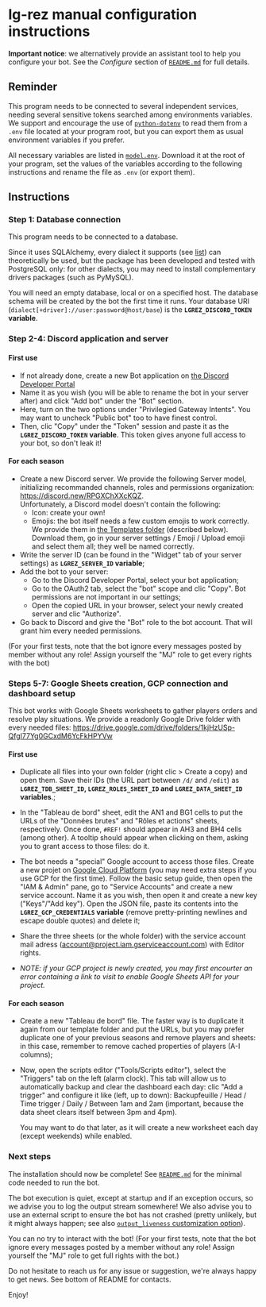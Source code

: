 # lg-rez manual configuration instructions

**Important notice**: we alternatively provide an assistant tool to help you
 configure your bot. See the *Configure* section of [`README.md`](README.md)
 for full details.



## Reminder

This program needs to be connected to several independent services, needing
several sensitive tokens searched among environments variables. We support
and encourage the use of
[`python-dotenv`](https://pypi.org/project/python-dotenv) to read them from
a `.env` file located at your program root, but you can export them as usual
environment variables if you prefer.

All necessary variables are listed in [`model.env`](model.env). Download it
at the root of your program, set the values of the variables according to the
following instructions and rename the file as `.env` (or export them).



## Instructions

### Step 1: Database connection

This program needs to be connected to a database.

Since it uses SQLAlchemy, every dialect it supports (see
[list](https://docs.sqlalchemy.org/en/13/dialects)) can theoretically be used,
but the package has been developed and tested with PostgreSQL only: for other
dialects, you may need to install complementary drivers packages (such as
PyMySQL).

You will need an empty database, local or on a specified host. The database
schema will be created by the bot the first time it runs. Your database URI
(`dialect[+driver]://user:password@host/base`) is the **`LGREZ_DISCORD_TOKEN`
variable**.


### Step 2-4: Discord application and server

#### First use

* If not already done, create a new Bot application on
  [the Discord Developer Portal](https://discord.com/developers/applications)
* Name it as you wish (you will be able to rename the bot in your
  server after) and click "Add bot" under the "Bot" section.
* Here, turn on the two options under "Privilegied Gateway Intents".
  You may want to uncheck "Public bot" too to have finest control.
* Then, clic "Copy" under the "Token" session and paste it as the
  **`LGREZ_DISCORD_TOKEN` variable**. This token gives anyone
  full access to your bot, so don't leak it!

#### For each season

* Create a new Discord server. We provide the following Server model,
  initializing recommanded channels, roles and permissions organization:
  https://discord.new/RPGXChXXcKQZ. \
  Unfortunately, a Discord model doesn't contain the following:
    * Icon: create your own!
    * Emojis: the bot itself needs a few custom emojis to work correctly.
      We provide them in
      [the Templates folder](https://drive.google.com/drive/folders/1kjHzUSp-QfgI77Yg0GCxdM6YcFkHPYVw)
      (described below). Download them, go in your server settings / Emoji /
      Upload emoji and select them all; they well be named correctly.
* Write the server ID (can be found in the "Widget" tab of your server
  settings) as **`LGREZ_SERVER_ID` variable**;
* Add the bot to your server:
    * Go to the Discord Developer Portal, select your bot application;
    * Go to the OAuth2 tab, select the "bot" scope and clic "Copy". Bot
      permissions are not important in our settings;
    * Open the copied URL in your browser, select your newly created server
      and clic "Authorize".
* Go back to Discord and give the "Bot" role to the bot account. That will
  grant him every needed permissions.

(For your first tests, note that the bot ignore every messages posted by
member without any role! Assign yourself the "MJ" role to get every
rights with the bot)


### Steps 5-7: Google Sheets creation, GCP connection and dashboard setup

This bot works with Google Sheets worksheets to gather players orders and
resolve play situations. We provide a readonly Google Drive folder with every
needed files:
https://drive.google.com/drive/folders/1kjHzUSp-QfgI77Yg0GCxdM6YcFkHPYVw

#### First use

* Duplicate all files into your own folder (right clic > Create a copy) and
  open them. Save their IDs (the URL part between `/d/` and `/edit`) as
  **`LGREZ_TDB_SHEET_ID`, `LGREZ_ROLES_SHEET_ID` and `LGREZ_DATA_SHEET_ID`
  variables**.;
* In the "Tableau de bord" sheet, edit the AN1 and BG1 cells to put the URLs
  of the "Données brutes" and "Rôles et actions" sheets, respectively.
  Once done, `#REF!` should appear in AH3 and BH4 cells (among other).
  A tooltip should appear when clicking on them, asking you to grant
  access to those files: do it.

* The bot needs a "special" Google account to access those files. Create a new
  projet on
  [Google Cloud Platform](https://console.cloud.google.com/home/dashboard)
  (you may need extra steps if you use GCP for the first time). Follow the
  basic setup guide, then open the "IAM & Admin" pane, go to "Service Accounts"
  and create a new service account. Name it as you wish, then open it and
  create a new key ("Keys"/"Add key"). Open the JSON file, paste its contents
  into the **`LGREZ_GCP_CREDENTIALS` variable** (remove pretty-printing
  newlines and escape double quotes) and delete it;
* Share the three sheets (or the whole folder) with the service account mail
  adress (account@project.iam.gserviceaccount.com) with Editor rights.
* *NOTE: if your GCP project is newly created, you may first encourter an
  error containing a link to visit to enable Google Sheets API for your
  project.*

#### For each season

* Create a new "Tableau de bord" file. The faster way is to duplicate it again
  from our template folder and put the URLs, but you may prefer duplicate one
  of your previous seasons and remove players and sheets: in this case,
  remember to remove cached properties of players (A-I columns);
* Now, open the scripts editor ("Tools/Scripts editor"), select
  the "Triggers" tab on the left (alarm clock).
  This tab will allow us to automatically backup and clear the dashboard
  each day: clic "Add a trigger" and configure it like (left, up to down):
  Backupfeuille / Head / Time trigger / Daily / Between 1am and 2am
  (important, because the data sheet clears itself between 3pm and 4pm).

  You may want to do that later, as it will create a new worksheet each
  day (except weekends) while enabled.


### Next steps

The installation should now be complete! See [`README.md`](README.md) for the
minimal code needed to run the bot.

The bot execution is quiet, except at startup and if an exception occurs,
so we advise you to log the output stream somewhere!
We also advise you to use an external script to ensure the bot has not
crashed (pretty unlikely, but it might always happen; see also
[`output_liveness` customization option](https://lg-rez.readthedocs.io/fr/2.0.0/config.html#lgrez.config.output_liveness)).

You can no try to interact with the bot!
(For your first tests, note that the bot ignore every messages posted by a
member without any role! Assign yourself the "MJ" role to get full rights
with the bot.)

Do not hesitate to reach us for any issue or suggestion, we're always happy
to get news. See bottom of README for contacts.

Enjoy!
